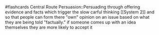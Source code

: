 #flashcards 
Central Route Persuasion::Persuading through offering evidence and facts which trigger the slow carful thinking [[System 2]] and so that people can form there "own" opinion on an issue based on what they are being told "factually." if someone comes up with an idea themselves they are more likely to accept it
<!--SR:!2023-11-07,2,230-->